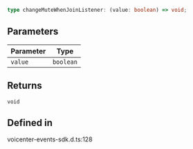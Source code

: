 ```ts
type changeMuteWhenJoinListener: (value: boolean) => void;
```

## Parameters

| Parameter | Type |
| ------ | ------ |
| `value` | `boolean` |

## Returns

`void`

## Defined in

voicenter-events-sdk.d.ts:128

